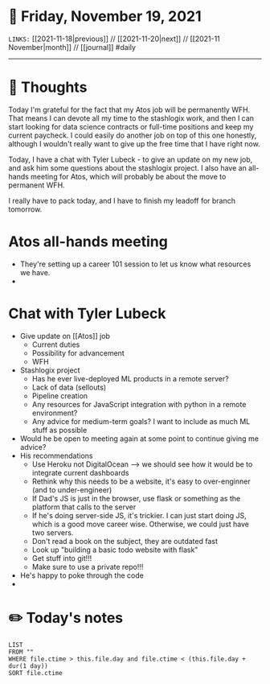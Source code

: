 # 📅 Friday, November 19, 2021
`LINKS:` [[2021-11-18|previous]] // [[2021-11-20|next]] // [[2021-11 November|month]] // [[journal]] 
#daily

---
# 💭 Thoughts
Today I'm grateful for the fact that my Atos job will be permanently WFH. That means I can devote all my time to the stashlogix work, and then I can start looking for data science contracts or full-time positions and keep my current paycheck. I could easily do another job on top of this one honestly, although I wouldn't really want to give up the free time that I have right now. 

Today, I have a chat with Tyler Lubeck - to give an update on my new job, and ask him some questions about the stashlogix project. I also have an all-hands meeting for Atos, which will probably be about the move to permanent WFH. 

I really have to pack today, and I have to finish my leadoff for branch tomorrow. 

# Atos all-hands meeting
- They're setting up a career 101 session to let us know what resources we have. 
- 

# Chat with Tyler Lubeck
- Give update on [[Atos]] job
	- Current duties
	- Possibility for advancement
	- WFH
- Stashlogix project
	- Has he ever live-deployed ML products in a remote server?
	- Lack of data (sellouts)
	- Pipeline creation
	- Any resources for JavaScript integration with python in a remote environment?
	- Any advice for medium-term goals? I want to include as much ML stuff as possible
- Would he be open to meeting again at some point to continue giving me advice?
- His recommendations
	- Use Heroku not DigitalOcean --> we should see how it would be to integrate current dashboards
	- Rethink why this needs to be a website, it's easy to over-enginner (and to under-engineer)
	- If Dad's JS is just in the browser, use flask or something as the platform that calls to the server
	- If he's doing server-side JS, it's trickier. I can just start doing JS, which is a good move career wise. Otherwise, we could just have two servers. 
	- Don't read a book on the subject, they are outdated fast
	- Look up "building a basic todo website with flask"
	- Get stuff into git!!!
	- Make sure to use a private repo!!!
- He's happy to poke through the code
- 

# ✏️ Today's notes
```dataview
LIST 
FROM ""
WHERE file.ctime > this.file.day and file.ctime < (this.file.day + dur(1 day))
SORT file.ctime
```
